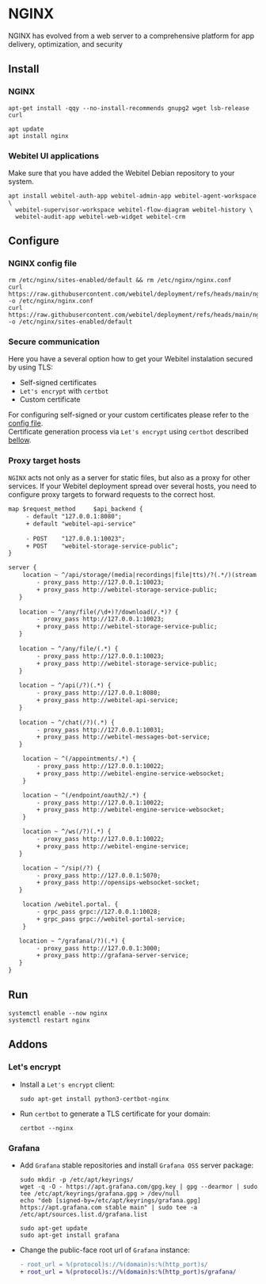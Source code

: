 # NGINX

NGINX has evolved from a web server to a comprehensive platform for app delivery, optimization, and security

## Install

### NGINX
```shell
apt-get install -qqy --no-install-recommends gnupg2 wget lsb-release curl

apt update
apt install nginx
```

### Webitel UI applications

Make sure that you have added the Webitel Debian repository to your system.

```shell
apt install webitel-auth-app webitel-admin-app webitel-agent-workspace \
  webitel-supervisor-workspace webitel-flow-diagram webitel-history \
  webitel-audit-app webitel-web-widget webitel-crm
```

## Configure

### NGINX config file
```shell
rm /etc/nginx/sites-enabled/default && rm /etc/nginx/nginx.conf
curl https://raw.githubusercontent.com/webitel/deployment/refs/heads/main/nginx/nginx.conf -o /etc/nginx/nginx.conf
curl https://raw.githubusercontent.com/webitel/deployment/refs/heads/main/nginx/default -o /etc/nginx/sites-enabled/default
```

### Secure communication

Here you have a several option how to get your Webitel instalation secured by using TLS:
- Self-signed certificates
- `Let's encrypt` with `certbot`
- Custom certificate

For configuring self-signed or your custom certificates please refer to the [config file](nginx.conf).  
Certificate generation process via `Let's encrypt` using `certbot` described [bellow](#lets-encrypt).

### Proxy target hosts

`NGINX` acts not only as a server for static files, but also as a proxy for other services. 
If your Webitel deployment spread over several hosts, you need to configure proxy targets to forward requests to the correct host.
```diff
map $request_method     $api_backend {
     - default "127.0.0.1:8080";
     + default "webitel-api-service"
     
     - POST    "127.0.0.1:10023";
     + POST    "webitel-storage-service-public";
}

server {
    location ~ ^/api/storage/(media|recordings|file|tts)/?(.*/)(stream|download|upload|transcript).* {
        - proxy_pass http://127.0.0.1:10023;
        + proxy_pass http://webitel-storage-service-public;
   }
   
   location ~ ^/any/file(/\d+)?/download(/.*)? {
        - proxy_pass http://127.0.0.1:10023;
        + proxy_pass http://webitel-storage-service-public;
   }
   
   location ~ ^/any/file/(.*) {
        - proxy_pass http://127.0.0.1:10023;
        + proxy_pass http://webitel-storage-service-public;
   }
   
   location ~ ^/api(/?)(.*) {
        - proxy_pass http://127.0.0.1:8080;
        + proxy_pass http://webitel-api-service;
   }
   
   location ~ ^/chat(/?)(.*) {
        - proxy_pass http://127.0.0.1:10031;
        + proxy_pass http://webitel-messages-bot-service;
   }

    location ~ ^(/appointments/.*) {
        - proxy_pass http://127.0.0.1:10022;
        + proxy_pass http://webitel-engine-service-websocket;
    }

    location ~ ^(/endpoint/oauth2/.*) {
        - proxy_pass http://127.0.0.1:10022;
        + proxy_pass http://webitel-engine-service-websocket;
    }

    location ~ ^/ws(/?)(.*) {
        - proxy_pass http://127.0.0.1:10022;
        + proxy_pass http://webitel-engine-service;
   }

    location ~ ^/sip(/?) {
        - proxy_pass http://127.0.0.1:5070;
        + proxy_pass http://opensips-websocket-socket;
   }

    location /webitel.portal. {
        - grpc_pass grpc://127.0.0.1:10028;
        + grpc_pass grpc://webitel-portal-service;
    }

   location ~ ^/grafana(/?)(.*) {
        - proxy_pass http://127.0.0.1:3000;
        + proxy_pass http://grafana-server-service;
   }
}
```

## Run
```shell
systemctl enable --now nginx
systemctl restart nginx
```

## Addons

### Let's encrypt

- Install a `Let's encrypt` client:
    ```shell
    sudo apt-get install python3-certbot-nginx
    ```

- Run `certbot` to generate a TLS certificate for your domain:
    ```shell
    certbot --nginx
    ```

### Grafana

- Add `Grafana` stable repositories and install `Grafana OSS` server package:
    ```shell
    sudo mkdir -p /etc/apt/keyrings/
    wget -q -O - https://apt.grafana.com/gpg.key | gpg --dearmor | sudo tee /etc/apt/keyrings/grafana.gpg > /dev/null
    echo "deb [signed-by=/etc/apt/keyrings/grafana.gpg] https://apt.grafana.com stable main" | sudo tee -a /etc/apt/sources.list.d/grafana.list
    
    sudo apt-get update
    sudo apt-get install grafana
    ```

- Change the public-face root url of `Grafana` instance:
    ```diff
    - root_url = %(protocol)s://%(domain)s:%(http_port)s/
    + root_url = %(protocol)s://%(domain)s:%(http_port)s/grafana/
    ```
